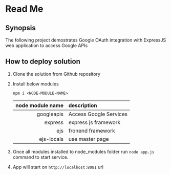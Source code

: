 # Read Me
## Synopsis
The following project demostrates Google OAuth integration with ExpressJS web application to access Google APIs
## How to deploy solution

1. Clone the solution from Github repository
2. Install below modules

    ```npm i <NODE-MODULE-NAME>```
    
    | node module name | description              
    |------------------:|:----------------------|
    | googleapis        | Access Google Services| 
    | express           | express js framework  |
    | ejs               | fronend framework     |
    | ejs-locals        | use master page       | 

3. Once all modules installed to node_modules folder run ``` node app.js ``` command to start service.

4. App will start on ```http://localhost:8081``` url

    
